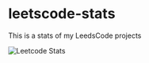# leetscode-stats
This is a stats of my LeedsCode projects

![Leetcode Stats](https://leetcard.jacoblin.cool/pobee)
